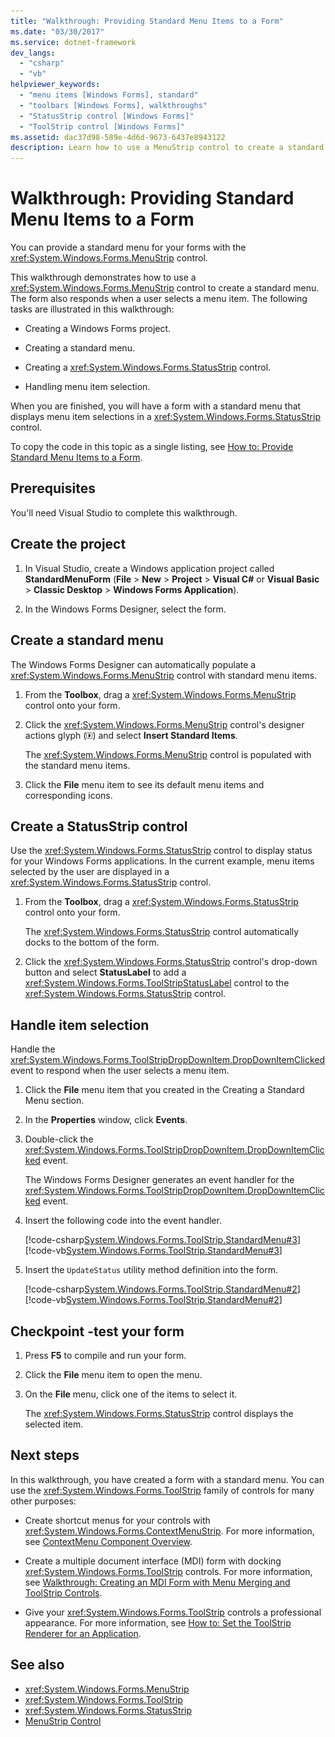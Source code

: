 ```yaml
---
title: "Walkthrough: Providing Standard Menu Items to a Form"
ms.date: "03/30/2017"
ms.service: dotnet-framework
dev_langs:
  - "csharp"
  - "vb"
helpviewer_keywords:
  - "menu items [Windows Forms], standard"
  - "toolbars [Windows Forms], walkthroughs"
  - "StatusStrip control [Windows Forms]"
  - "ToolStrip control [Windows Forms]"
ms.assetid: dac37d98-589e-4d6d-9673-6437e8943122
description: Learn how to use a MenuStrip control to create a standard menu for forms which also responds when a user selects a menu item.
---
```

# Walkthrough: Providing Standard Menu Items to a Form

You can provide a standard menu for your forms with the <xref:System.Windows.Forms.MenuStrip> control.

This walkthrough demonstrates how to use a <xref:System.Windows.Forms.MenuStrip> control to create a standard menu. The form also responds when a user selects a menu item. The following tasks are illustrated in this walkthrough:

- Creating a Windows Forms project.

- Creating a standard menu.

- Creating a <xref:System.Windows.Forms.StatusStrip> control.

- Handling menu item selection.

When you are finished, you will have a form with a standard menu that displays menu item selections in a <xref:System.Windows.Forms.StatusStrip> control.

To copy the code in this topic as a single listing, see [How to: Provide Standard Menu Items to a Form](how-to-provide-standard-menu-items-to-a-form.md).

## Prerequisites

You'll need Visual Studio to complete this walkthrough.

## Create the project

1. In Visual Studio, create a Windows application project called **StandardMenuForm** (**File** > **New** > **Project** > **Visual C#** or **Visual Basic** > **Classic Desktop** > **Windows Forms Application**).

2. In the Windows Forms Designer, select the form.

## Create a standard menu

The Windows Forms Designer can automatically populate a <xref:System.Windows.Forms.MenuStrip> control with standard menu items.

1. From the **Toolbox**, drag a <xref:System.Windows.Forms.MenuStrip> control onto your form.

2. Click the <xref:System.Windows.Forms.MenuStrip> control's designer actions glyph (![Small black arrow](./media/designer-actions-glyph.gif)) and select **Insert Standard Items**.

     The <xref:System.Windows.Forms.MenuStrip> control is populated with the standard menu items.

3. Click the **File** menu item to see its default menu items and corresponding icons.

## Create a StatusStrip control

Use the <xref:System.Windows.Forms.StatusStrip> control to display status for your Windows Forms applications. In the current example, menu items selected by the user are displayed in a <xref:System.Windows.Forms.StatusStrip> control.

1. From the **Toolbox**, drag a <xref:System.Windows.Forms.StatusStrip> control onto your form.

     The <xref:System.Windows.Forms.StatusStrip> control automatically docks to the bottom of the form.

2. Click the <xref:System.Windows.Forms.StatusStrip> control's drop-down button and select **StatusLabel** to add a <xref:System.Windows.Forms.ToolStripStatusLabel> control to the <xref:System.Windows.Forms.StatusStrip> control.

## Handle item selection

Handle the <xref:System.Windows.Forms.ToolStripDropDownItem.DropDownItemClicked> event to respond when the user selects a menu item.

1. Click the **File** menu item that you created in the Creating a Standard Menu section.

2. In the **Properties** window, click **Events**.

3. Double-click the <xref:System.Windows.Forms.ToolStripDropDownItem.DropDownItemClicked> event.

     The Windows Forms Designer generates an event handler for the <xref:System.Windows.Forms.ToolStripDropDownItem.DropDownItemClicked> event.

4. Insert the following code into the event handler.

     [!code-csharp[System.Windows.Forms.ToolStrip.StandardMenu#3](~/samples/snippets/csharp/VS_Snippets_Winforms/System.Windows.Forms.ToolStrip.StandardMenu/CS/Form1.cs#3)]
     [!code-vb[System.Windows.Forms.ToolStrip.StandardMenu#3](~/samples/snippets/visualbasic/VS_Snippets_Winforms/System.Windows.Forms.ToolStrip.StandardMenu/VB/Form1.vb#3)]

5. Insert the `UpdateStatus` utility method definition into the form.

     [!code-csharp[System.Windows.Forms.ToolStrip.StandardMenu#2](~/samples/snippets/csharp/VS_Snippets_Winforms/System.Windows.Forms.ToolStrip.StandardMenu/CS/Form1.cs#2)]
     [!code-vb[System.Windows.Forms.ToolStrip.StandardMenu#2](~/samples/snippets/visualbasic/VS_Snippets_Winforms/System.Windows.Forms.ToolStrip.StandardMenu/VB/Form1.vb#2)]

## Checkpoint -test your form

1. Press **F5** to compile and run your form.

2. Click the **File** menu item to open the menu.

3. On the **File** menu, click one of the items to select it.

     The <xref:System.Windows.Forms.StatusStrip> control displays the selected item.

## Next steps

In this walkthrough, you have created a form with a standard menu. You can use the <xref:System.Windows.Forms.ToolStrip> family of controls for many other purposes:

- Create shortcut menus for your controls with <xref:System.Windows.Forms.ContextMenuStrip>. For more information, see [ContextMenu Component Overview](contextmenu-component-overview-windows-forms.md).

- Create a multiple document interface (MDI) form with docking <xref:System.Windows.Forms.ToolStrip> controls. For more information, see [Walkthrough: Creating an MDI Form with Menu Merging and ToolStrip Controls](walkthrough-creating-an-mdi-form-with-menu-merging-and-toolstrip-controls.md).

- Give your <xref:System.Windows.Forms.ToolStrip> controls a professional appearance. For more information, see [How to: Set the ToolStrip Renderer for an Application](how-to-set-the-toolstrip-renderer-for-an-application.md).

## See also

- <xref:System.Windows.Forms.MenuStrip>
- <xref:System.Windows.Forms.ToolStrip>
- <xref:System.Windows.Forms.StatusStrip>
- [MenuStrip Control](menustrip-control-windows-forms.md)
